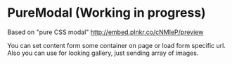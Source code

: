 # PureModal (Working in progress)

Based on "pure CSS modal" http://embed.plnkr.co/cNMIeP/preview

You can set content form some container on page or load form specific url. Also you can use for looking gallery, just sending array of images.

